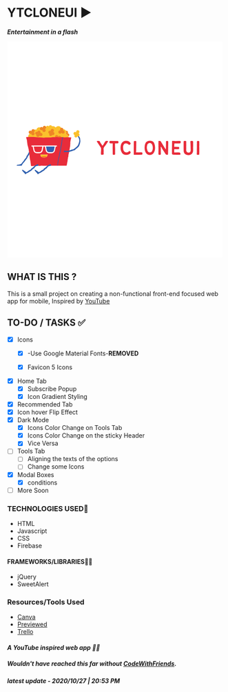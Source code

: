 # YTCLONEUI ▶
***Entertainment in a flash***

![cover](img/YTCLONEUI.png)

## WHAT IS THIS ?
This is a small project on creating a non-functional front-end focused web app for mobile, Inspired by [YouTube](https://youtube.com)


## TO-DO / TASKS ✅
- [x] Icons
  -  [x] -Use Google Material Fonts-**REMOVED**
  -  [x] Favicon 5 Icons 
  

- [x] Home Tab 
  -  [x] Subscribe Popup
  -  [x] Icon Gradient Styling
  
- [x] Recommended Tab
- [x] Icon hover Flip Effect
- [x] Dark Mode
  -  [x] Icons Color Change on Tools Tab
  -  [x] Icons Color Change on the sticky Header
  -  [x] Vice Versa
- [ ] Tools Tab
  -  [ ] Aligning the texts of the options
  -  [ ] Change some Icons
- [x] Modal Boxes
  -  [x] conditions
-  [ ] More Soon
###  TECHNOLOGIES USED🔨
* HTML
* Javascript
* CSS
* Firebase

#### FRAMEWORKS/LIBRARIES🧙‍♂️
* jQuery
* SweetAlert

### Resources/Tools Used
* [Canva](https://canva.com)
* [Previewed](https://previewed.io)
* [Trello](https://trello.com)

#### *A YouTube inspired web app 👩‍💻*
##### Wouldn't have reached this far without [CodeWithFriends](https://codewithfriends.io).

_**latest update - 2020/10/27 | 20:53 PM**_
